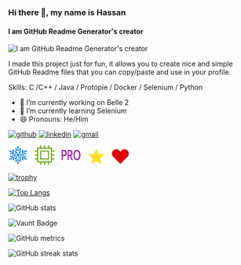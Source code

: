 ### Hi there 👋, my name is Hassan
#### I am GitHub Readme Generator's creator
![I am GitHub Readme Generator's creator](https://arturssmirnovs.github.io/github-profile-readme-generator/images/banner.png)

I made this project just for fun, it allows you to create nice and simple GitHub Readme files that you can copy/paste and use in your profile.

Skills: C /C++ / Java / Protopie / Docker / Selenium / Python

- 🔭 I’m currently working on Belle 2 
- 🌱 I’m currently learning Selenium 
- 😄 Pronouns: He/Him 


[<img src='https://cdn.jsdelivr.net/npm/simple-icons@3.0.1/icons/github.svg' alt='github' height='40'>](https://github.com/MohdXHassan)  [<img src='https://cdn.jsdelivr.net/npm/simple-icons@3.0.1/icons/linkedin.svg' alt='linkedin' height='40'>](https://www.linkedin.com/in/https://www.linkedin.com/in/mohammad-hassan-769083183//)  [<img src='https://cdn.jsdelivr.net/npm/simple-icons@3.0.1/icons/gmail.svg' alt='gmail' height='40'>](mh0996917@gmail.com)  

<a href='https://archiveprogram.github.com/'><img src='https://raw.githubusercontent.com/acervenky/animated-github-badges/master/assets/acbadge.gif' width='40' height='40'></a> <a href='https://docs.github.com/en/developers'><img src='https://raw.githubusercontent.com/acervenky/animated-github-badges/master/assets/devbadge.gif' width='40' height='40'></a> <a href='https://github.com/pricing'><img src='https://raw.githubusercontent.com/acervenky/animated-github-badges/master/assets/pro.gif' width='40' height='40'></a> <a href='https://stars.github.com/'><img src='https://raw.githubusercontent.com/acervenky/animated-github-badges/master/assets/starbadge.gif' width='35' height='35'></a> <a href='https://docs.github.com/en/github/supporting-the-open-source-community-with-github-sponsors'><img src='https://raw.githubusercontent.com/acervenky/animated-github-badges/master/assets/sponsorbadge.gif' width='35' height='35'></a> 

[![trophy](https://github-profile-trophy.vercel.app/?username=MohdXHassan)](https://github.com/ryo-ma/github-profile-trophy)

[![Top Langs](https://github-readme-stats.vercel.app/api/top-langs/?username=MohdXHassan)](https://github.com/anuraghazra/github-readme-stats)

![GitHub stats](https://github-readme-stats.vercel.app/api?username=MohdXHassan&show_icons=true)  

![Vaunt Badge](https://api.vaunt.dev/v1/github/entities/MohdXHassan/contributions?format=svg&private=false)  

![GitHub metrics](https://metrics.lecoq.io/MohdXHassan)  

![GitHub streak stats](https://streak-stats.demolab.com/?user=MohdXHassan)  

